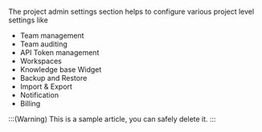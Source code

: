 The project admin settings section helps to configure various project level settings like

* Team management
* Team auditing
* API Token management
* Workspaces
* Knowledge base Widget
* Backup and Restore
* Import & Export
* Notification
* Billing

:::(Warning)
This is a sample article, you can safely delete it.
:::

